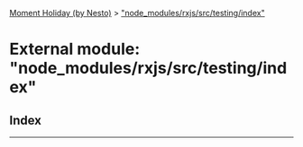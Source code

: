 [Moment Holiday (by Nesto)](../README.md) > ["node_modules/rxjs/src/testing/index"](../modules/_node_modules_rxjs_src_testing_index_.md)

# External module: "node_modules/rxjs/src/testing/index"

## Index

---

